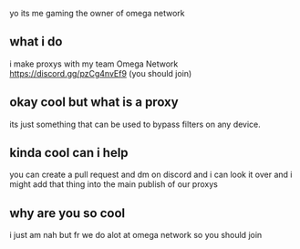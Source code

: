 yo its me gaming the owner of omega network


## what i do
i make proxys with my team Omega Network https://discord.gg/pzCg4nvEf9 (you should join)

## okay cool but what is a proxy
its just something that can be used to bypass filters on any device.

## kinda cool can i help

you can create a pull request and dm on discord and i can look it over and i might add that thing into the main publish of our proxys

## why are you so cool
i just am
nah but fr we do alot at omega network so you should join
<!---
GamingReborn/GamingReborn is a ✨ special ✨ repository because its `README.md` (this file) appears on your GitHub profile.
You can click the Preview link to take a look at your changes.
--->
